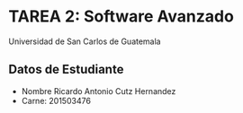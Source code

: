 # TAREA 2: Software Avanzado

Universidad de San Carlos de Guatemala


## Datos de Estudiante
* Nombre Ricardo Antonio Cutz Hernandez
* Carne: 201503476

